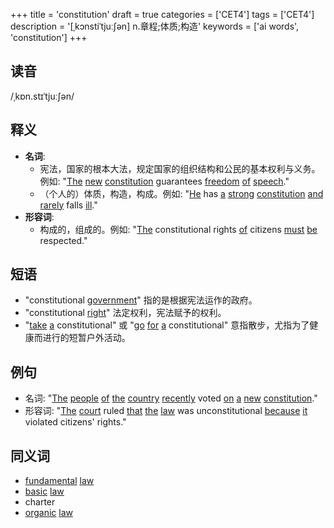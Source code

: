 +++
title = 'constitution'
draft = true
categories = ['CET4']
tags = ['CET4']
description = '[ˌkɔnstiˈtjuː∫ən] n.章程;体质;构造'
keywords = ['ai words', 'constitution']
+++

## 读音
/ˌkɒn.stɪˈtjuːʃən/

## 释义
- **名词**: 
    - 宪法，国家的根本大法，规定国家的组织结构和公民的基本权利与义务。例如: "[The](/post/the/) [new](/post/new/) [constitution](/post/constitution/) guarantees [freedom](/post/freedom/) [of](/post/of/) [speech](/post/speech/)."
    - （个人的）体质，构造，构成。例如: "[He](/post/he/) has [a](/post/a/) [strong](/post/strong/) [constitution](/post/constitution/) [and](/post/and/) [rarely](/post/rarely/) falls [ill](/post/ill/)."
- **形容词**:
    - 构成的，组成的。例如: "[The](/post/the/) constitutional rights [of](/post/of/) citizens [must](/post/must/) [be](/post/be/) respected."

## 短语
- "constitutional [government](/post/government/)" 指的是根据宪法运作的政府。
- "constitutional [right](/post/right/)" 法定权利，宪法赋予的权利。
- "[take](/post/take/) [a](/post/a/) constitutional" 或 "[go](/post/go/) [for](/post/for/) [a](/post/a/) constitutional" 意指散步，尤指为了健康而进行的短暂户外活动。

## 例句
- 名词: "[The](/post/the/) [people](/post/people/) [of](/post/of/) [the](/post/the/) [country](/post/country/) [recently](/post/recently/) voted [on](/post/on/) [a](/post/a/) [new](/post/new/) [constitution](/post/constitution/)."
- 形容词: "[The](/post/the/) [court](/post/court/) ruled [that](/post/that/) [the](/post/the/) [law](/post/law/) was unconstitutional [because](/post/because/) [it](/post/it/) violated citizens' rights."

## 同义词
- [fundamental](/post/fundamental/) [law](/post/law/)
- [basic](/post/basic/) [law](/post/law/)
- charter
- [organic](/post/organic/) [law](/post/law/)
